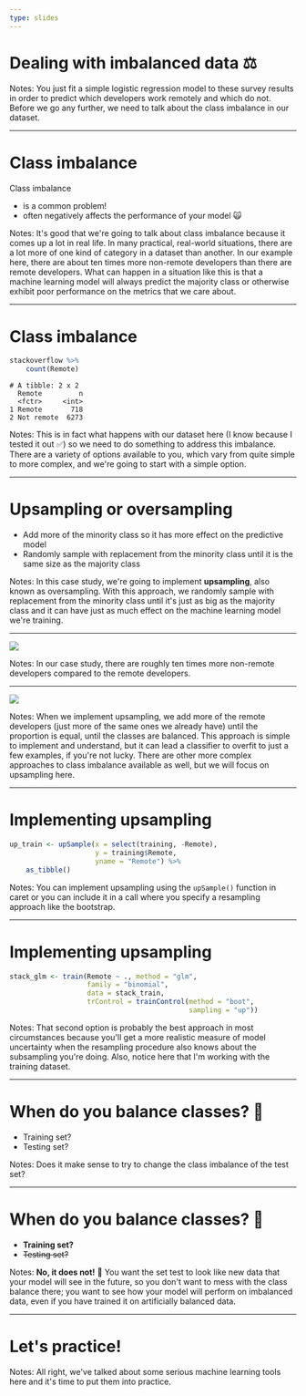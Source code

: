 ```yaml
---
type: slides
---
```


# Dealing with imbalanced data ⚖️


Notes: You just fit a simple logistic regression model to these survey results in order to predict which developers work remotely and which do not. Before we go any further, we need to talk about the class imbalance in our dataset.

---

# Class imbalance

Class imbalance

- is a common problem!
- often negatively affects the performance of your model 🙀

Notes: It's good that we're going to talk about class imbalance because it comes up a lot in real life. In many practical, real-world situations, there are a lot more of one kind of category in a dataset than another. In our example here, there are about ten times more non-remote developers than there are remote developers. What can happen in a situation like this is that a machine learning model will always predict the majority class or otherwise exhibit poor performance on the metrics that we care about.

---

# Class imbalance

```r
stackoverflow %>% 
    count(Remote)
```

```out
# A tibble: 2 x 2
  Remote         n
  <fctr>     <int>
1 Remote       718
2 Not remote  6273
```

Notes: This is in fact what happens with our dataset here (I know because I tested it out ✅) so we need to do something to address this imbalance. There are a variety of options available to you, which vary from quite simple to more complex, and we're going to start with a simple option.

---

# Upsampling or oversampling

- Add more of the minority class so it has more effect on the predictive model
- Randomly sample with replacement from the minority class until it is the same size as the majority class

Notes: In this case study, we're going to implement **upsampling**, also known as oversampling. With this approach, we randomly sample with replacement from the minority class until it's just as big as the majority class and it can have just as much effect on the machine learning model we're training.

---

![](https://github.com/juliasilge/supervised-ML-case-studies-course/blob/master/img/upsample1.png?raw=true)

Notes: In our case study, there are roughly ten times more non-remote developers compared to the remote developers.


---

![](https://github.com/juliasilge/supervised-ML-case-studies-course/blob/master/img/upsample2.png?raw=true)

Notes: When we implement upsampling, we add more of the remote developers (just more of the same ones we already have) until the proportion is equal, until the classes are balanced. This approach is simple to implement and understand, but it can lead a classifier to overfit to just a few examples, if you're not lucky. There are other more complex approaches to class imbalance available as well, but we will focus on upsampling here.

---

# Implementing upsampling

```r
up_train <- upSample(x = select(training, -Remote),
                     y = training$Remote,
                     yname = "Remote") %>%
    as_tibble()
```

Notes: You can implement upsampling using the `upSample()` function in caret or you can include it in a call where you specify a resampling approach like the bootstrap.

---

# Implementing upsampling


```r
stack_glm <- train(Remote ~ ., method = "glm", 
                   family = "binomial",
                   data = stack_train,
                   trControl = trainControl(method = "boot",
                                            sampling = "up"))
```

Notes: That second option is probably the best approach in most circumstances because you'll get a more realistic measure of model uncertainty when the resampling procedure also knows about the subsampling you're doing. Also, notice here that I'm working with the training dataset. 

---

# When do you balance classes? 🤔

- Training set?
- Testing set?

Notes: Does it make sense to try to change the class imbalance of the test set? 

---

# When do you balance classes? 🤔

- **Training set?**
- ~~Testing set?~~

Notes: **No, it does not!** 🙅 You want the set test to look like new data that your model will see in the future, so you don't want to mess with the class balance there; you want to see how your model will perform on imbalanced data, even if you have trained it on artificially balanced data.

---

# Let's practice!

Notes: All right, we've talked about some serious machine learning tools here and it's time to put them into practice.










